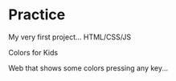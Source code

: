 # Practice
My very first project... HTML/CSS/JS

Colors for Kids

Web that shows some colors pressing any key...

